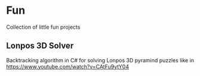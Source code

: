 # Fun
Collection of little fun projects

## Lonpos 3D Solver
Backtracking algorithm in C# for solving Lonpos 3D pyramind puzzles like in https://www.youtube.com/watch?v=CAtFu9ytY04
